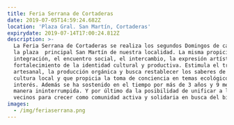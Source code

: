 ```yaml
---
title: Feria Serrana de Cortaderas
date: 2019-07-05T14:59:24.682Z
location: 'Plaza Gral. San Martín, Cortaderas'
expirydate: 2019-07-14T17:00:24.812Z
description: >-
  La Feria Serrana de Cortaderas se realiza los segundos Domingos de cada mes en
  la plaza  principal San Martín de nuestra localidad. La misma propicia la
  integración, el encuentro social, el intercambio, la expresión artística, el
  fortalecimiento de la identidad cultural y productiva. Estimula el trabajo
  artesanal, la producción orgánica y busca restablecer los saberes de la
  cultura local y que propicia la toma de conciencia en temas ecológicos de
  interés. Además se ha sostenido en el tiempo por más de 3 años y 9 meses, de
  manera ininterrumpida. Y por último da la posibilidad de unificar a los
  vecinos para crecer como comunidad activa y solidaria en busca del bien común.
images:
  - /img/feriaserrana.png
---
```


